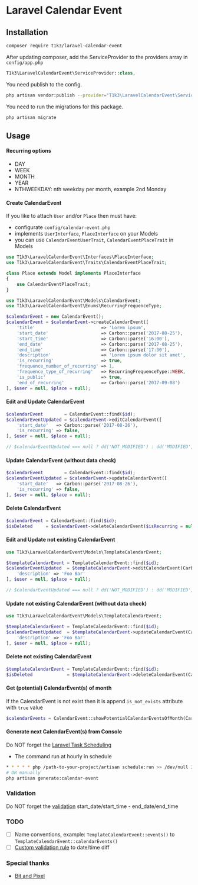 # Laravel Calendar Event

## Installation
```bash
composer require t1k3/laravel-calendar-event
```

After updating composer, add the ServiceProvider to the providers array in `config/app.php`
```php
T1k3\LaravelCalendarEvent\ServiceProvider::class,
```

You need publish to the config.
```bash
php artisan vendor:publish --provider="T1k3\LaravelCalendarEvent\ServiceProvider"
```

You need to run the migrations for this package.
```bash
php artisan migrate
```

## Usage

#### Recurring options
- DAY
- WEEK
- MONTH
- YEAR
- NTHWEEKDAY: nth weekday per month, example 2nd Monday

#### Create CalendarEvent
If you like to attach `User` and/or `Place` then must have:
* configurate `config/calendar-event.php` 
* implements `UserInterface`, `PlaceInterface` on your Models
* you can use `CalendarEventUserTrait`, `CalendarEventPlaceTrait` in Models

```php
use T1k3\LaravelCalendarEvent\Interfaces\PlaceInterface;
use T1k3\LaravelCalendarEvent\Traits\CalendarEventPlaceTrait;

class Place extends Model implements PlaceInterface
{
    use CalendarEventPlaceTrait;
}
```

```php
use T1k3\LaravelCalendarEvent\Models\CalendarEvent;
use T1k3\LaravelCalendarEvent\Enums\RecurringFrequenceType;

$calendarEvent = new CalendarEvent();
$calendarEvent = $calendarEvent->createCalendarEvent([
    'title'                         => 'Lorem ipsum',
    'start_date'                    => Carbon::parse('2017-08-25'),
    'start_time'                    => Carbon::parse('16:00'),
    'end_date'                      => Carbon::parse('2017-08-25'),
    'end_time'                      => Carbon::parse('17:30'),
    'description'                   => 'Lorem ipsum dolor sit amet',
    'is_recurring'                  => true,
    'frequence_number_of_recurring' => 1,
    'frequence_type_of_recurring'   => RecurringFrequenceType::WEEK,
    'is_public'                     => true,
    'end_of_recurring'              => Carbon::parse('2017-09-08')
], $user = null, $place = null);
```

#### Edit and Update CalendarEvent
```php
$calendarEvent        = CalendarEvent::find($id);
$calendarEventUpdated = $calendarEvent->editCalendarEvent([
    'start_date'   => Carbon::parse('2017-08-26'),
    'is_recurring' => false,
], $user = null, $place = null);

// $calendarEventUpdated === null ? dd('NOT_MODIFIED') : dd('MODIFIED', $calendarEventUpdated);
```

#### Update CalendarEvent (without data check)
```php
$calendarEvent        = CalendarEvent::find($id);
$calendarEventUpdated = $calendarEvent->updateCalendarEvent([
    'start_date'   => Carbon::parse('2017-08-26'),
    'is_recurring' => false,
], $user = null, $place = null);
```

#### Delete CalendarEvent
```php
$calendarEvent = CalendarEvent::find($id);
$isDeleted     = $calendarEvent->deleteCalendarEvent($isRecurring = null);
```

#### Edit and Update not existing CalendarEvent
```php
use T1k3\LaravelCalendarEvent\Models\TemplateCalendarEvent;

$templateCalendarEvent = TemplateCalendarEvent::find($id);
$calendarEventUpdated  = $templateCalendarEvent->editCalendarEvent(Carbon::parse('2017-08-30'), [
    'description' => 'Foo Bar'
], $user = null, $place = null);

// $calendarEventUpdated === null ? dd('NOT_MODIFIED') : dd('MODIFIED', $calendarEventUpdated);
```

#### Update not existing CalendarEvent (without data check)
```php
use T1k3\LaravelCalendarEvent\Models\TemplateCalendarEvent;

$templateCalendarEvent = TemplateCalendarEvent::find($id);
$calendarEventUpdated  = $templateCalendarEvent->updateCalendarEvent(Carbon::parse('2017-08-30'), [
    'description' => 'Foo Bar'
], $user = null, $place = null);
```

#### Delete not existing CalendarEvent
```php
$templateCalendarEvent = TemplateCalendarEvent::find($id);
$isDeleted             = $templateCalendarEvent->deleteCalendarEvent(Carbon::parse('2017-08-30'), $isRecurring = null);
```

#### Get (potential) CalendarEvent(s) of month
If the CalendarEvent is not exist then it is append `is_not_exists` attribute with `true` value
```php
$calendarEvents = CalendarEvent::showPotentialCalendarEventsOfMonth(Carbon::parse('2017-08'));
```

#### Generate next CalendarEvent(s) from Console
Do NOT forget the [Laravel Task Scheduling](https://laravel.com/docs/master/scheduling)
- The command run at hourly in schedule
```bash
* * * * * php /path-to-your-project/artisan schedule:run >> /dev/null 2>&1
# OR manually 
php artisan generate:calendar-event
```

### Validation
Do NOT forget the [validation](https://laravel.com/docs/master/validation) 
start_date/start_time - end_date/end_time

### TODO
- [ ] Name conventions, example: `TemplateCalendarEvent::events()` to `TemplateCalendarEvent::calendarEvents()`
- [ ] [Custom validation rule](https://laravel.com/docs/master/validation#custom-validation-rules) to date/time diff

### Special thanks
- [Bit and Pixel](https://bitandpixel.hu)
